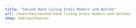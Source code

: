 ```yaml
---
title: "Second Hand Living Ermis Modern und Antike"
url: /muenchen/second-hand-living-ermis-modern-und-antike/
shop: Gebrauchtwaren
---
```


